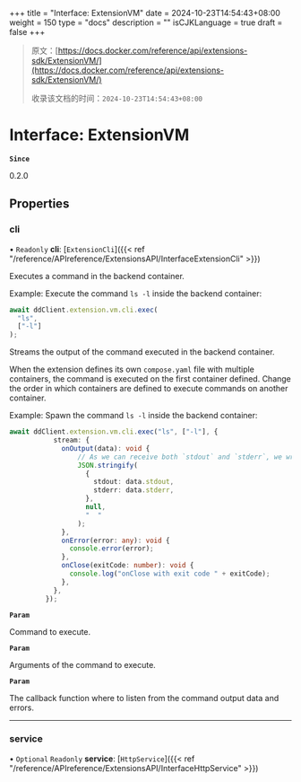 +++
title = "Interface: ExtensionVM"
date = 2024-10-23T14:54:43+08:00
weight = 150
type = "docs"
description = ""
isCJKLanguage = true
draft = false
+++

> 原文：[https://docs.docker.com/reference/api/extensions-sdk/ExtensionVM/](https://docs.docker.com/reference/api/extensions-sdk/ExtensionVM/)
>
> 收录该文档的时间：`2024-10-23T14:54:43+08:00`

# Interface: ExtensionVM

**`Since`**

0.2.0

## Properties

### cli

• `Readonly` **cli**: [`ExtensionCli`]({{< ref "/reference/APIreference/ExtensionsAPI/InterfaceExtensionCli" >}})

Executes a command in the backend container.

Example: Execute the command `ls -l` inside the backend container:



```typescript
await ddClient.extension.vm.cli.exec(
  "ls",
  ["-l"]
);
```

Streams the output of the command executed in the backend container.

When the extension defines its own `compose.yaml` file with multiple containers, the command is executed on the first container defined. Change the order in which containers are defined to execute commands on another container.

Example: Spawn the command `ls -l` inside the backend container:



```typescript
await ddClient.extension.vm.cli.exec("ls", ["-l"], {
           stream: {
             onOutput(data): void {
                 // As we can receive both `stdout` and `stderr`, we wrap them in a JSON object
                 JSON.stringify(
                   {
                     stdout: data.stdout,
                     stderr: data.stderr,
                   },
                   null,
                   "  "
                 );
             },
             onError(error: any): void {
               console.error(error);
             },
             onClose(exitCode: number): void {
               console.log("onClose with exit code " + exitCode);
             },
           },
         });
```

**`Param`**

Command to execute.

**`Param`**

Arguments of the command to execute.

**`Param`**

The callback function where to listen from the command output data and errors.

------

### service

• `Optional` `Readonly` **service**: [`HttpService`]({{< ref "/reference/APIreference/ExtensionsAPI/InterfaceHttpService" >}})
